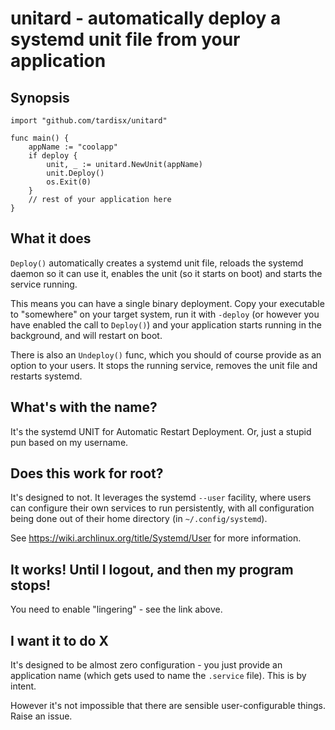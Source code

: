 # unitard - automatically deploy a systemd unit file from your application

## Synopsis

    import "github.com/tardisx/unitard"

    func main() {
        appName := "coolapp"
    	if deploy {
    		unit, _ := unitard.NewUnit(appName)
	    	unit.Deploy()
            os.Exit(0)
        }
        // rest of your application here
    }

## What it does

`Deploy()` automatically creates a systemd unit file, reloads the systemd daemon
so it can use it, enables the unit (so it starts on boot) and starts the service
running.

This means you can have a single binary deployment. Copy your executable to "somewhere"
on your target system, run it with `-deploy` (or however you have enabled the call to `Deploy()`)
and your application starts running in the background, and will restart on boot.

There is also an `Undeploy()` func, which you should of course
provide as an option to your users. It stops the running service, removes the unit file and restarts systemd.

## What's with the name?

It's the systemd UNIT for Automatic Restart Deployment. Or, just a stupid pun based on my username.

## Does this work for root?

It's designed to not. It leverages the systemd `--user` facility, where users can configure
their own services to run persistently, with all configuration being done out of their home
directory (in `~/.config/systemd`).

See https://wiki.archlinux.org/title/Systemd/User for more information.

## It works! Until I logout, and then my program stops!

You need to enable "lingering" - see the link above.

## I want it to do X

It's designed to be almost zero configuration - you just provide an application name
(which gets used to name the `.service` file). This is by intent. 

However it's not impossible that there are sensible user-configurable things. Raise an issue.